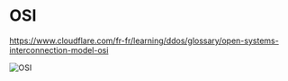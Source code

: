 # OSI

https://www.cloudflare.com/fr-fr/learning/ddos/glossary/open-systems-interconnection-model-osi

![OSI](https://www.cloudflare.com/img/learning/ddos/what-is-a-ddos-attack/osi-model-7-layers.svg)
